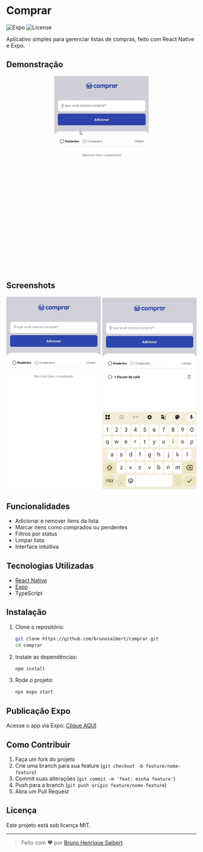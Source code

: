 # Comprar

![Expo](https://img.shields.io/badge/Expo-2025-blue)
![License](https://img.shields.io/badge/license-MIT-green)

Aplicativo simples para gerenciar listas de compras, feito com React Native e Expo.

## Demonstração

<div align="center">
  <img src="./assets/ComprarApp.gif" alt="GIF do projeto funcionando" width="250" />
</div>

## Screenshots

<div align="center">
  <img src="./assets/screenshot1.jpg" alt="Tela inicial" width="250" />
  <img src="./assets/screenshot2.jpg" alt="Lista de compras" width="250" />
</div>

## Funcionalidades

- Adicionar e remover itens da lista
- Marcar itens como comprados ou pendentes
- Filtros por status
- Limpar lista
- Interface intuitiva

## Tecnologias Utilizadas

- [React Native](https://reactnative.dev/)
- [Expo](https://expo.dev/)
- TypeScript

## Instalação

1. Clone o repositório:
   ```bash
   git clone https://github.com/brunosaibert/comprar.git
   cd comprar
   ```
2. Instale as dependências:
   ```bash
   npm install
   ```
3. Rode o projeto:
   ```bash
   npx expo start
   ```

## Publicação Expo

Acesse o app via Expo:
[Clique AQUI](https://expo.dev/preview/update?message=feat%3A+publish+app+eas&updateRuntimeVersion=1.0.0&createdAt=2025-07-29T20%3A22%3A48.386Z&slug=exp&projectId=c8be6804-640b-4d41-9a2e-649de625ceeb&group=bf5cb767-4697-47e0-8c88-b61c015a7e0f)

## Como Contribuir

1. Faça um fork do projeto
2. Crie uma branch para sua feature (`git checkout -b feature/nome-feature`)
3. Commit suas alterações (`git commit -m 'feat: minha feature'`)
4. Push para a branch (`git push origin feature/nome-feature`)
5. Abra um Pull Request

## Licença

Este projeto está sob licença MIT.

---

> Feito com ❤️ por [Bruno Henrique Saibert](https://github.com/brunosaibert)
